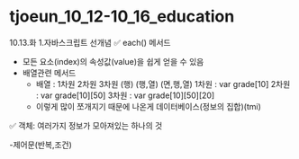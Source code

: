 # tjoeun_10_12-10_16_education

10.13.화
1.자바스크립트 선개념
✅ each() 메서드
- 모든 요소(index)의 속성값(value)을 쉽게 얻을 수 있음
- 배열관련 메서드
    - 배열 : 1차원  2차원     3차원
             (행)  (행,열) (면,행,열)
        1차원 : var grade[10]
        2차원 : var grade[10][50]
        3차원 : var grade[10][50][20]
    - 이렇게 많이 쪼개지기 때문에 나온게 데이터베이스(정보의 집합)(tmi)

✅ 객체: 여러가지 정보가 모아져있는 하나의 것


-제어문(반복,조건)
